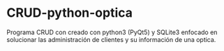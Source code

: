 # CRUD-python-optica
Programa CRUD con creado con python3 (PyQt5) y SQLite3 enfocado en solucionar las administración de clientes y su información de una optica.
